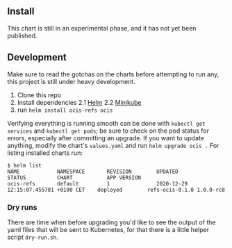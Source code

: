 ## Install

This chart is still in an experimental phase, and it has not yet been published.

## Development

Make sure to read the gotchas on the charts before attempting to run any, this project is still under heavy development.

1. Clone this repo
2. Install dependencies 
    2.1 [Helm](https://helm.sh/docs/intro/install/)
    2.2 [Minikube](https://minikube.sigs.k8s.io/docs/start/)
3. run `helm install ocis-refs ocis`

Verifying everything is running smooth can be done with `kubectl get services` and `kubectl get pods`; be sure to check on the pod status for errors, especially after committing an upgrade. If you want to update anything, modify the chart's `values.yaml` and run `helm upgrade ocis .` For listing installed charts run:

```console
$ helm list
NAME            NAMESPACE       REVISION        UPDATED                                 STATUS          CHART           APP VERSION
ocis-refs       default         1               2020-12-29 12:15:07.455781 +0100 CET    deployed        refs-ocis-0.1.0 1.0.0-rc8
``` 

### Dry runs
There are time when before upgrading you'd like to see the output of the yaml files that will be sent to Kubernetes, for that there is a little helper script `dry-run.sh`.